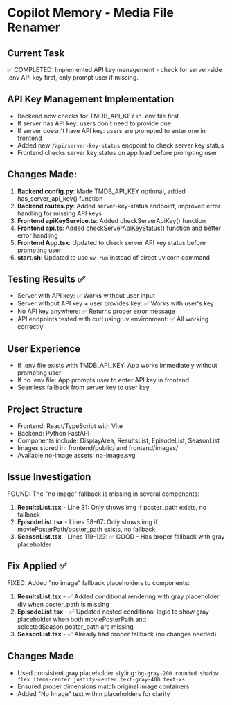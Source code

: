 # Copilot Memory - Media File Renamer

## Current Task
✅ COMPLETED: Implemented API key management - check for server-side .env API key first, only prompt user if missing.

## API Key Management Implementation
- Backend now checks for TMDB_API_KEY in .env file first
- If server has API key: users don't need to provide one
- If server doesn't have API key: users are prompted to enter one in frontend
- Added new `/api/server-key-status` endpoint to check server key status
- Frontend checks server key status on app load before prompting user

## Changes Made:
1. **Backend config.py**: Made TMDB_API_KEY optional, added has_server_api_key() function
2. **Backend routes.py**: Added server-key-status endpoint, improved error handling for missing API keys
3. **Frontend apiKeyService.ts**: Added checkServerApiKey() function  
4. **Frontend api.ts**: Added checkServerApiKeyStatus() function and better error handling
5. **Frontend App.tsx**: Updated to check server API key status before prompting user
6. **start.sh**: Updated to use `uv run` instead of direct uvicorn command

## Testing Results ✅
- Server with API key: ✅ Works without user input
- Server without API key + user provides key: ✅ Works with user's key  
- No API key anywhere: ✅ Returns proper error message
- API endpoints tested with curl using uv environment: ✅ All working correctly

## User Experience
- If .env file exists with TMDB_API_KEY: App works immediately without prompting user
- If no .env file: App prompts user to enter API key in frontend
- Seamless fallback from server key to user key

## Project Structure
- Frontend: React/TypeScript with Vite
- Backend: Python FastAPI
- Components include: DisplayArea, ResultsList, EpisodeList, SeasonList
- Images stored in: frontend/public/ and frontend/images/
- Available no-image assets: no-image.svg

## Issue Investigation
FOUND: The "no image" fallback is missing in several components:

1. **ResultsList.tsx** - Line 31: Only shows img if poster_path exists, no fallback
2. **EpisodeList.tsx** - Lines 58-67: Only shows img if moviePosterPath/poster_path exists, no fallback  
3. **SeasonList.tsx** - Lines 119-123: ✅ GOOD - Has proper fallback with gray placeholder

## Fix Applied ✅
FIXED: Added "no image" fallback placeholders to components:

1. **ResultsList.tsx** - ✅ Added conditional rendering with gray placeholder div when poster_path is missing
2. **EpisodeList.tsx** - ✅ Updated nested conditional logic to show gray placeholder when both moviePosterPath and selectedSeason.poster_path are missing
3. **SeasonList.tsx** - ✅ Already had proper fallback (no changes needed)

## Changes Made
- Used consistent gray placeholder styling: `bg-gray-200 rounded shadow flex items-center justify-center text-gray-400 text-xs`
- Ensured proper dimensions match original image containers
- Added "No Image" text within placeholders for clarity
